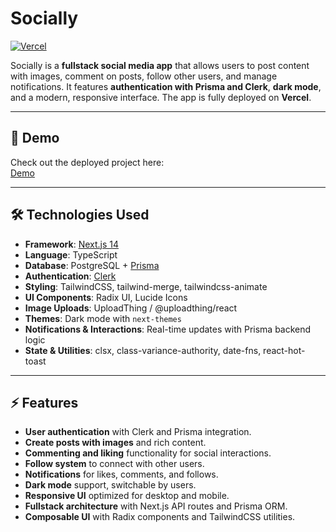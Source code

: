 # Socially

[![Vercel](https://img.shields.io/badge/Deployed%20on-Vercel-000000?logo=vercel)](https://vercel.com/)

Socially is a **fullstack social media app** that allows users to post content with images, comment on posts, follow other users, and manage notifications. It features **authentication with Prisma and Clerk**, **dark mode**, and a modern, responsive interface. The app is fully deployed on **Vercel**.

---

## 🔗 Demo

Check out the deployed project here:  
[Demo](https://socially-mu-ten.vercel.app/)

---

## 🛠 Technologies Used

- **Framework**: [Next.js 14](https://nextjs.org/)
- **Language**: TypeScript
- **Database**: PostgreSQL + [Prisma](https://www.prisma.io/)
- **Authentication**: [Clerk](https://clerk.com/)
- **Styling**: TailwindCSS, tailwind-merge, tailwindcss-animate
- **UI Components**: Radix UI, Lucide Icons
- **Image Uploads**: UploadThing / @uploadthing/react
- **Themes**: Dark mode with `next-themes`
- **Notifications & Interactions**: Real-time updates with Prisma backend logic
- **State & Utilities**: clsx, class-variance-authority, date-fns, react-hot-toast

---

## ⚡ Features

- **User authentication** with Clerk and Prisma integration.
- **Create posts with images** and rich content.
- **Commenting and liking** functionality for social interactions.
- **Follow system** to connect with other users.
- **Notifications** for likes, comments, and follows.
- **Dark mode** support, switchable by users.
- **Responsive UI** optimized for desktop and mobile.
- **Fullstack architecture** with Next.js API routes and Prisma ORM.
- **Composable UI** with Radix components and TailwindCSS utilities.
